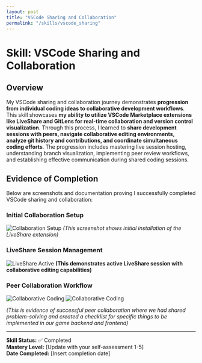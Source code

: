 ```yaml
---
layout: post
title: "VSCode Sharing and Collaboration"
permalink: "/skills/vscode_sharing"
---
```

# Skill: VSCode Sharing and Collaboration

## Overview

My VSCode sharing and collaboration journey demonstrates **progression from individual coding ideas to collaborative development workflows**. This skill showcases **my ability to utilize VSCode Marketplace extensions like LiveShare and GitLens for real-time collaboration and version control visualization**. Through this process, I learned to **share development sessions with peers, navigate collaborative editing environments, analyze git history and contributions, and coordinate simultaneous coding efforts**. The progression includes mastering live session hosting, understanding branch visualization, implementing peer review workflows, and establishing effective communication during shared coding sessions.

## Evidence of Completion

Below are screenshots and documentation proving I successfully completed VSCode sharing and collaboration:

### Initial Collaboration Setup
![Collaboration Setup](/student/assets/images/liveshareinstall.png)
*(This screenshot shows initial installation of the LiveShare extension)*

### LiveShare Session Management
![LiveShare Active](/student/assets/images/groupcommit.png)
**(This demonstrates active LiveShare session with collaborative editing capabilities)**

### Peer Collaboration Workflow
![Collaborative Coding](/student/assets/images/peercollab.png)
![Collaborative Coding](/student/assets/images/peercollab2.png)

*(This is evidence of successful peer collaboration where we had shared problem-solving and created a checklist for specific things to be implemented in our game backend and frontend)*

---
**Skill Status:** ✅ Completed  
**Mastery Level:** [Update with your self-assessment 1-5]  
**Date Completed:** [Insert completion date]